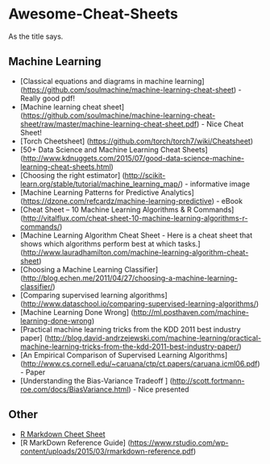# Awesome-Cheat-Sheets
As the title says. 

## Machine Learning
* [Classical equations and diagrams in machine learning] (https://github.com/soulmachine/machine-learning-cheat-sheet) - Really good pdf!
* [Machine learning cheat sheet] (https://github.com/soulmachine/machine-learning-cheat-sheet/raw/master/machine-learning-cheat-sheet.pdf) - Nice Cheat Sheet!
* [Torch Cheetsheet] (https://github.com/torch/torch7/wiki/Cheatsheet)
* [50+ Data Science and Machine Learning Cheat Sheets] (http://www.kdnuggets.com/2015/07/good-data-science-machine-learning-cheat-sheets.html)
* [Choosing the right estimator] (http://scikit-learn.org/stable/tutorial/machine_learning_map/) - informative image
* [Machine Learning Patterns for Predictive Analytics] (https://dzone.com/refcardz/machine-learning-predictive) - eBook
* [Cheat Sheet – 10 Machine Learning Algorithms & R Commands] (http://vitalflux.com/cheat-sheet-10-machine-learning-algorithms-r-commands/)
* [Machine Learning Algorithm Cheat Sheet - Here is a cheat sheet that shows which algorithms perform best at which tasks.] (http://www.lauradhamilton.com/machine-learning-algorithm-cheat-sheet)
* [Choosing a Machine Learning Classifier] (http://blog.echen.me/2011/04/27/choosing-a-machine-learning-classifier/)
* [Comparing supervised learning algorithms] (http://www.dataschool.io/comparing-supervised-learning-algorithms/)
* [Machine Learning Done Wrong] (http://ml.posthaven.com/machine-learning-done-wrong)
* [Practical machine learning tricks from the KDD 2011 best industry paper] (http://blog.david-andrzejewski.com/machine-learning/practical-machine-learning-tricks-from-the-kdd-2011-best-industry-paper/) 
* [An Empirical Comparison of Supervised Learning Algorithms] (http://www.cs.cornell.edu/~caruana/ctp/ct.papers/caruana.icml06.pdf) - Paper
* [Understanding the Bias-Variance Tradeoff ] (http://scott.fortmann-roe.com/docs/BiasVariance.html) - Nice presented

 ## Other
* [R Markdown Cheet Sheet](https://www.rstudio.com/wp-content/uploads/2015/02/rmarkdown-cheatsheet.pdf)
* [R MarkDown Reference Guide] (https://www.rstudio.com/wp-content/uploads/2015/03/rmarkdown-reference.pdf)

